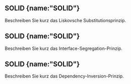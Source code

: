 ## SOLID {name:"SOLID"}
<p>Beschreiben Sie kurz das Liskovsche Substitutionsprinzip.</p>

## SOLID {name:"SOLID"}
<p>Beschreiben Sie kurz das Interface-Segregation-Prinzip.</p>

## SOLID {name:"SOLID"}
<p>Beschreiben Sie kurz das Dependency-Inversion-Prinzip.</p>